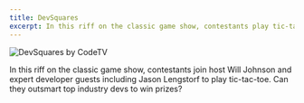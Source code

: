 ```yaml
---
title: DevSquares
excerpt: In this riff on the classic game show, contestants play tic-tac-toe for amazing prizes. 
---
```

![DevSquares by CodeTV](/_public/images/2025/developer-squares-codetv.jpg)

In this riff on the classic game show, contestants join host Will Johnson and expert developer guests including Jason Lengstorf to play tic-tac-toe. Can they outsmart top industry devs to win prizes?
